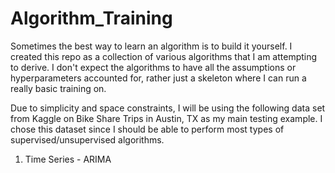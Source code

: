 # Algorithm_Training
Sometimes the best way to learn an algorithm is to build it yourself.  I created this repo as a collection of various algorithms that I am attempting to derive. I don't expect the algorithms to have all the assumptions or hyperparameters accounted for, rather just a skeleton where I can run a really basic training on. 

Due to simplicity and space constraints, I will be using the following data set from Kaggle on Bike Share Trips in Austin, TX as my main testing example.  I chose this dataset since I should be able to perform most types of supervised/unsupervised algorithms. 

1. Time Series - ARIMA

